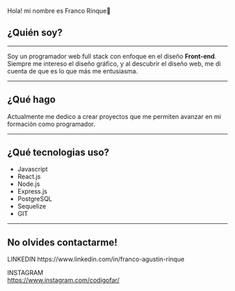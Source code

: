 Hola! mi nombre es Franco Rinque👋

<h2>¿Quién soy?</h2>
<hr/>
Soy un programador web full stack con enfoque en el diseño <b>Front-end</b>. Siempre me intereso el diseño gráfico, y al descubrir el diseño web, me di cuenta de que es lo que más me entusiasma.
<hr/>
<h2>¿Qué hago</h2>
Actualmente me dedico a crear proyectos que me permiten avanzar en mi formación como programador.
<hr/>
<h2>¿Qué tecnologias uso?</h2>
<ul>
  <li>Javascript</li>
  <li>React.js</li>
  <li>Node.js</li>
  <li>Express.js</li>
  <li>PostgreSQL</li>
  <li>Sequelize</li>
  <li>GIT</li>
</ul>
<hr/>
<h2>No olvides contactarme!</h2>
LINKEDIN 
https://www.linkedin.com/in/franco-agustin-rinque

INSTAGRAM  
https://www.instagram.com/codigofar/
